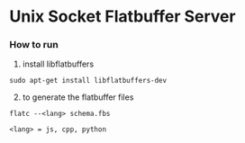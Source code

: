 # Unix Socket Flatbuffer Server


### How to run

1. install libflatbuffers

```
sudo apt-get install libflatbuffers-dev
```

2. to generate the flatbuffer files

```
flatc --<lang> schema.fbs

<lang> = js, cpp, python
```

